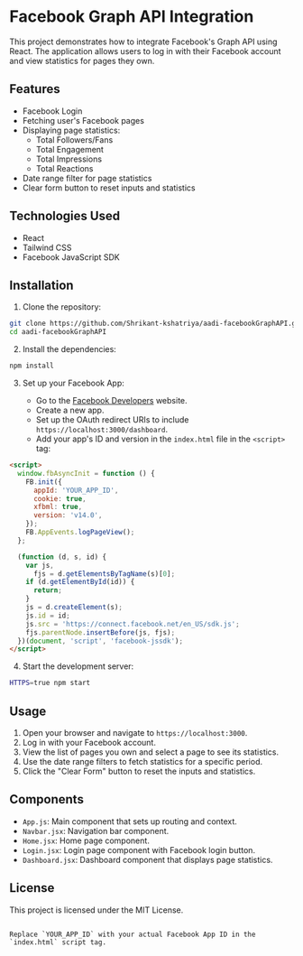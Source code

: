 # Facebook Graph API Integration

This project demonstrates how to integrate Facebook's Graph API using React. The application allows users to log in with their Facebook account and view statistics for pages they own.

## Features

- Facebook Login
- Fetching user's Facebook pages
- Displaying page statistics:
  - Total Followers/Fans
  - Total Engagement
  - Total Impressions
  - Total Reactions
- Date range filter for page statistics
- Clear form button to reset inputs and statistics

## Technologies Used

- React
- Tailwind CSS
- Facebook JavaScript SDK

## Installation

1. Clone the repository:

```bash
git clone https://github.com/Shrikant-kshatriya/aadi-facebookGraphAPI.git
cd aadi-facebookGraphAPI
```

2. Install the dependencies:

```bash
npm install
```

3. Set up your Facebook App:

   - Go to the [Facebook Developers](https://developers.facebook.com/) website.
   - Create a new app.
   - Set up the OAuth redirect URIs to include `https://localhost:3000/dashboard`.
   - Add your app's ID and version in the `index.html` file in the `<script>` tag:

```html
<script>
  window.fbAsyncInit = function () {
    FB.init({
      appId: 'YOUR_APP_ID',
      cookie: true,
      xfbml: true,
      version: 'v14.0',
    });
    FB.AppEvents.logPageView();
  };

  (function (d, s, id) {
    var js,
      fjs = d.getElementsByTagName(s)[0];
    if (d.getElementById(id)) {
      return;
    }
    js = d.createElement(s);
    js.id = id;
    js.src = 'https://connect.facebook.net/en_US/sdk.js';
    fjs.parentNode.insertBefore(js, fjs);
  })(document, 'script', 'facebook-jssdk');
</script>
```

4. Start the development server:

```bash
HTTPS=true npm start
```

## Usage

1. Open your browser and navigate to `https://localhost:3000`.
2. Log in with your Facebook account.
3. View the list of pages you own and select a page to see its statistics.
4. Use the date range filters to fetch statistics for a specific period.
5. Click the "Clear Form" button to reset the inputs and statistics.

## Components

- `App.js`: Main component that sets up routing and context.
- `Navbar.jsx`: Navigation bar component.
- `Home.jsx`: Home page component.
- `Login.jsx`: Login page component with Facebook login button.
- `Dashboard.jsx`: Dashboard component that displays page statistics.

## License

This project is licensed under the MIT License.
```

Replace `YOUR_APP_ID` with your actual Facebook App ID in the `index.html` script tag.